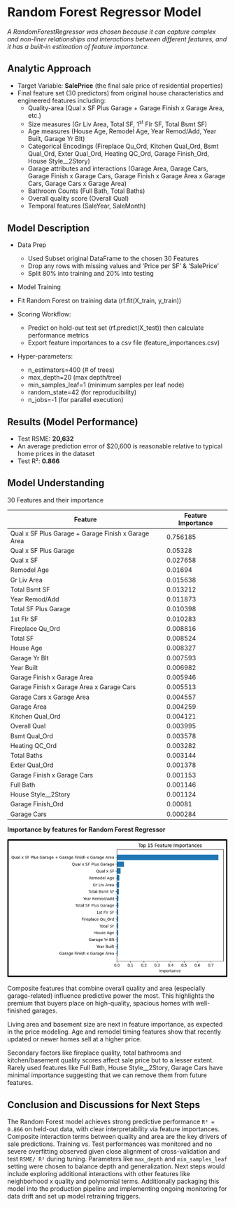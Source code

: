 # Random Forest Regressor Model

*A RandomForestRegressor was chosen because it can capture complex and non-liner relationships and interactions between different features, and it has a built-in estimation of feature importance.*

## Analytic Approach

* Target Variable: **SalePrice** (the final sale price of residential properties)
* Final feature set (30 predictors) from original house characteristics and engineered features including:
    * Quality-area (Qual x SF Plus Garage + Garage Finish x Garage Area, etc.)
    * Size measures (Gr Liv Area, Total SF, 1<sup>st</sup> Flr SF, Total Bsmt SF)
    * Age measures (House Age, Remodel Age, Year Remod/Add, Year Built, Garage Yr Blt)
    * Categorical Encodings (Fireplace Qu_Ord, Kitchen Qual_Ord, Bsmt Qual_Ord, Exter Qual_Ord, Heating QC_Ord, Garage Finish_Ord, House Style__2Story)
    * Garage attributes and interactions (Garage Area, Garage Cars, Garage Finish x Garage Cars, Garage Finish x Garage Area x Garage Cars, Garage Cars x Garage Area)
    * Bathroom Counts (Full Bath, Total Baths)
    * Overall quality score (Overall Qual)
    * Temporal features (SaleYear, SaleMonth)


## Model Description

* Data Prep
    * Used Subset original DataFrame to the chosen 30 Features
    * Drop any rows with missing values and ‘Price per SF’ & ‘SalePrice’
    * Split 80% into training and 20% into testing

* Model Training

* Fit Random Forest on training data (rf.fit(X_train, y_train))

* Scoring Workflow:
    * Predict on hold-out test set (rf.predict(X_test)) then calculate performance metrics
    * Export feature importances to a csv file (feature_importances.csv)


* Hyper-parameters:
    * n_estimators=400 (# of trees)
    * max_depth=20 (max depth/tree)
    * min_samples_leaf=1 (minimum samples per leaf node)
    * random_state=42 (for reproducibility)
    * n_jobs=-1 (for parallel execution)

## Results (Model Performance)

* Test RSME: **20,632**
* An average prediction error of $20,600 is reasonable relative to typical home prices in the dataset
* Test R²: **0.866**

## Model Understanding

30 Features and their importance

| Feature | Feature Importance |
| --- | --- |
| Qual x SF Plus Garage + Garage Finish x Garage Area | 0.756185 |
| Qual x SF Plus Garage | 0.05328 |
| Qual x SF | 0.027658 |
| Remodel Age | 0.01694 |
| Gr Liv Area | 0.015638 |
| Total Bsmt SF | 0.013212 |
| Year Remod/Add | 0.011873 |
| Total SF Plus Garage | 0.010398 |
| 1st Flr SF | 0.010283 |
| Fireplace Qu_Ord | 0.008816 |
| Total SF | 0.008524 |
| House Age | 0.008327 |
| Garage Yr Blt | 0.007593 |
| Year Built | 0.006982 |
| Garage Finish x Garage Area | 0.005946 |
| Garage Finish x Garage Area x Garage Cars | 0.005513 |
| Garage Cars x Garage Area | 0.004557 |
| Garage Area | 0.004259 |
| Kitchen Qual_Ord | 0.004121 |
| Overall Qual | 0.003995 |
| Bsmt Qual_Ord | 0.003578 |
| Heating QC_Ord | 0.003282 |
| Total Baths | 0.003144 |
| Exter Qual_Ord | 0.001378 |
| Garage Finish x Garage Cars | 0.001153 |
| Full Bath | 0.001146 |
| House Style__2Story | 0.001124 |
| Garage Finish_Ord | 0.00081 |
| Garage Cars | 0.000284 |


**Importance by features for Random Forest Regressor**

![Importance by features for Random Forest Regressor](../images/feature_importance_random_forest.png)


Composite features that combine overall quality and area (especially garage-related) influence predictive power the most. This highlights the premium that buyers place on high-quality, spacious homes with well-finished garages. 

Living area and basement size are next in feature importance, as expected in the price modeling. Age and remodel timing features show that recently updated or newer homes sell at a higher price. 

Secondary factors like fireplace quality, total bathrooms and kitchen/basement quality scores affect sale price but to a lesser extent. Rarely used features like Full Bath, House Style__2Story, Garage Cars have minimal importance suggesting that we can remove them from future features.


## Conclusion and Discussions for Next Steps

The Random Forest model achieves strong predictive performance `R² = 0.866` on held-out data, with clear interpretability via feature importances. Composite interaction terms between quality and area are the key drivers of sale predictions. Training vs. Test performances was monitored and no severe overfitting observed given close alignment of cross-validation and test `RSME/ R²` during tuning. Parameters like `max_depth` and `min_samples_leaf` setting were chosen to balance depth and generalization.  Next steps would include exploring additional interactions with other features like neighborhood x quality and polynomial terms. Additionally packaging this model into the production pipeline and implementing ongoing monitoring for data drift and set up model retraining triggers.
